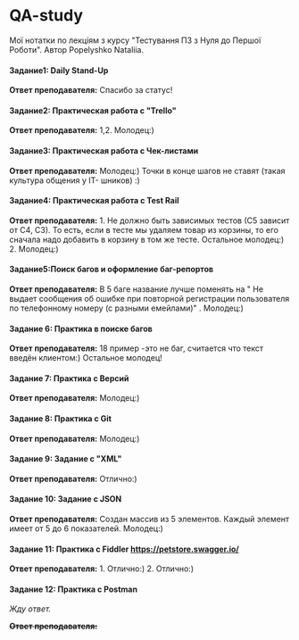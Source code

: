 # QA-study
Мої нотатки по лекціям з курсу "Тестування ПЗ з Нуля до Першої Роботи". Автор Popelyshko Nataliia. 

#### Задание1: Daily Stand-Up

**Ответ преподавателя:** Спасибо за статус!

#### Задание2: Практическая работа с "Trello"

**Ответ преподавателя:** 1,2. Молодец:)

#### Задание3: Практическая работа с Чек-листами

**Ответ преподавателя:** Молодец:) Точки в конце шагов не ставят (такая культура общения у IT- шников) :)

#### Задание4: Практическая работа с Test Rail

**Ответ преподавателя:** 1. Не должно быть зависимых тестов (С5 зависит от С4, С3). То есть, если в тесте мы удаляем товар из корзины, то его сначала надо добавить в корзину в том же тесте. Остальное молодец:) 2. Молодец:)

#### Задание5:Поиск багов и оформление баг-репортов

**Ответ преподавателя:** В 5 баге название лучше поменять на " Не выдает сообщения об ошибке  при повторной регистрации пользователя по телефонному номеру (с разными емейлами)" . Молодец:)

#### Задание 6: Практика в поиске багов

**Ответ преподавателя:** 18 пример -это не баг,  считается что текст введён клиентом:) Остальное молодец!

#### Задание 7: Практика с Версий

**Ответ преподавателя:** Молодец:)

#### Задание 8: Практика с Git 

**Ответ преподавателя:** Молодец:)

#### Задание 9: Задание с "XML"

**Ответ преподавателя:** Отлично:)

#### Задание 10: Задание с JSON

**Ответ преподавателя:** Создан массив из 5 элементов. Каждый элемент имеет от 5 до 6 показателей. Молодец:)

#### Задание 11: Практика с Fiddler https://petstore.swagger.io/

**Ответ преподавателя:** 1. Отлично:) 2. Отлично:)

#### Задание 12: Практика с Postman
_Жду ответ._

~~**Ответ преподавателя:**~~
